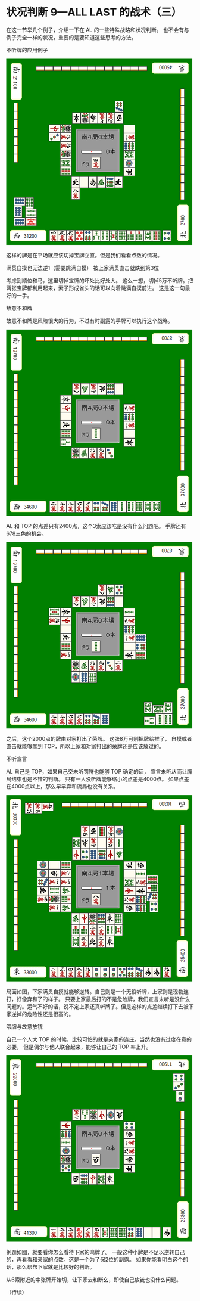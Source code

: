 # 状况判断 9—ALL LAST 的战术（三）
在这一节举几个例子，介绍一下在 AL 的一些特殊战略和状况判断。
也不会有与例子完全一样的状况，重要的是要知道这些思考的方法。

不听牌的应用例子

![image](./output/image_page261_15.png)

 这样的牌是在平场就应该切掉宝牌立直。但是我们看看点数的情况。

满贯自摸也无法逆1（需要跳满自摸）
被上家满贯直击就跌到第3位

考虑到顺位和马，这里切掉宝牌的坏处比好处大。
这么一想，切掉5万不听牌。把两张宝牌都利用起来，索子形成雀头的话可以向着跳满自摸前进。
这是这一句最好的一手。

故意不和牌

故意不和牌是风险很大的行为，不过有时副露的手牌可以执行这个战略。

![image](./output/image_page262_7.png)

AL 和 TOP 的点差只有2400点，这个3索应该吃是没有什么问题吧。
手牌还有678三色的机会。

![image](./output/image_page263_13.png)

 之后，这个2000点的牌由对家打出了荣牌。
这张8万可别把牌给推了，
自摸或者直击就能够拿到 TOP，所以上家和对家打出的荣牌还是应该放过的。

不听宣言

AL 自己是 TOP，如果自己交未听罚符也能够 TOP 确定的话，
宣言未听从而让牌局结束也是不错的判断。
只有一人没听牌能够缩小的点差是4000点。
如果点差在4000点以上，那么早早弃和流局也没有关系。

![image](./output/image_page264_10.png)

 局面如图，下家满贯自摸就能够逆转。自己则是一个无役听牌，上家则是现物连打，好像弃和了的样子。
只要上家最后打的不是危险牌，我们宣言未听是没什么问题的。运气不好的话，说不定上家还真听牌了。但是这样的点差继续打下去被下家逆掉的危险性还是很高的。

喂牌与故意放铳

自己一个人大 TOP 的时候，比较可怕的就是亲家的连庄。当然也没有过度在意的必要，
但是偶尔与他人联合起来，能够让自己的 TOP 率上升。

![image](./output/image_page265_14.png)

 例题如图，就要看你怎么看待下家的鸣牌了。
一般这种小牌是不足以逆转自己的，再看看和亲家的点数。这是一个为了保2位的副露。
如果你能看明白这个的话，那么帮帮下家就是比较好的判断。

从6索附近的中张牌开始切，让下家去和断幺，即使自己放铳也没什么问题。

（待续）